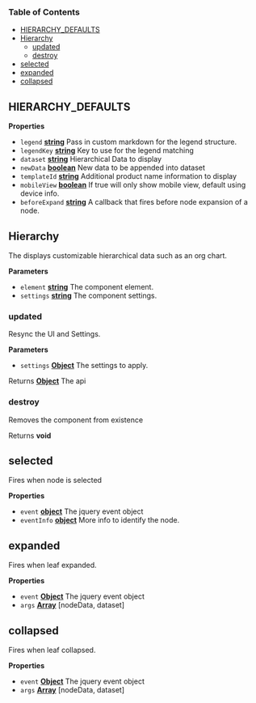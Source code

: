<!-- Generated by documentation.js. Update this documentation by updating the source code. -->

### Table of Contents

-   [HIERARCHY_DEFAULTS](#hierarchy_defaults)
-   [Hierarchy](#hierarchy)
    -   [updated](#updated)
    -   [destroy](#destroy)
-   [selected](#selected)
-   [expanded](#expanded)
-   [collapsed](#collapsed)

## HIERARCHY_DEFAULTS

**Properties**

-   `legend` **[string](https://developer.mozilla.org/docs/Web/JavaScript/Reference/Global_Objects/String)** Pass in custom markdown for the legend structure.
-   `legendKey` **[string](https://developer.mozilla.org/docs/Web/JavaScript/Reference/Global_Objects/String)** Key to use for the legend matching
-   `dataset` **[string](https://developer.mozilla.org/docs/Web/JavaScript/Reference/Global_Objects/String)** Hierarchical Data to display
-   `newData` **[boolean](https://developer.mozilla.org/docs/Web/JavaScript/Reference/Global_Objects/Boolean)** New data to be appended into dataset
-   `templateId` **[string](https://developer.mozilla.org/docs/Web/JavaScript/Reference/Global_Objects/String)** Additional product name information to display
-   `mobileView` **[boolean](https://developer.mozilla.org/docs/Web/JavaScript/Reference/Global_Objects/Boolean)** If true will only show mobile view, default using device info.
-   `beforeExpand` **[string](https://developer.mozilla.org/docs/Web/JavaScript/Reference/Global_Objects/String)** A callback that fires before node expansion of a node.

## Hierarchy

The displays customizable hierarchical data such as an org chart.

**Parameters**

-   `element` **[string](https://developer.mozilla.org/docs/Web/JavaScript/Reference/Global_Objects/String)** The component element.
-   `settings` **[string](https://developer.mozilla.org/docs/Web/JavaScript/Reference/Global_Objects/String)** The component settings.

### updated

Resync the UI and Settings.

**Parameters**

-   `settings` **[Object](https://developer.mozilla.org/docs/Web/JavaScript/Reference/Global_Objects/Object)** The settings to apply.

Returns **[Object](https://developer.mozilla.org/docs/Web/JavaScript/Reference/Global_Objects/Object)** The api

### destroy

Removes the component from existence

Returns **void** 

## selected

Fires when node is selected

**Properties**

-   `event` **[object](https://developer.mozilla.org/docs/Web/JavaScript/Reference/Global_Objects/Object)** The jquery event object
-   `eventInfo` **[object](https://developer.mozilla.org/docs/Web/JavaScript/Reference/Global_Objects/Object)** More info to identify the node.

## expanded

Fires when leaf expanded.

**Properties**

-   `event` **[Object](https://developer.mozilla.org/docs/Web/JavaScript/Reference/Global_Objects/Object)** The jquery event object
-   `args` **[Array](https://developer.mozilla.org/docs/Web/JavaScript/Reference/Global_Objects/Array)** [nodeData, dataset]

## collapsed

Fires when leaf collapsed.

**Properties**

-   `event` **[Object](https://developer.mozilla.org/docs/Web/JavaScript/Reference/Global_Objects/Object)** The jquery event object
-   `args` **[Array](https://developer.mozilla.org/docs/Web/JavaScript/Reference/Global_Objects/Array)** [nodeData, dataset]
